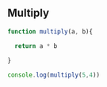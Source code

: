 ## Multiply 

```JavaScript
function multiply(a, b){

  return a * b
  
}

console.log(multiply(5,4))
```

